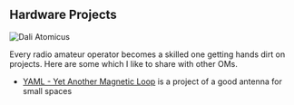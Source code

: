 ## Hardware Projects

![Dali Atomicus](/IK0YUP/images/dali_atomicus-halsman1948.jpg)

Every radio amateur operator becomes a skilled one getting hands dirt on projects.  Here are some which I like to share with other OMs.

 * [YAML - Yet Another Magnetic Loop](YAML/) is a project of a good antenna for small spaces

